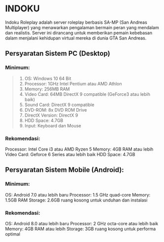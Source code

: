 # INDOKU

Indoku Roleplay adalah server roleplay berbasis SA-MP (San Andreas Multiplayer) yang menawarkan pengalaman bermain peran yang mendalam dan realistis. Server ini dirancang untuk memberikan pemain kebebasan dalam menjalani kehidupan virtual mereka di dunia GTA San Andreas.

## Persyaratan Sistem PC (Desktop)
### Minimum:
> 1. OS: Windows 10 64 Bit
> 2. Processor: 1GHz Intel Pentium atau AMD Athlon
> 3. Memory: 256MB RAM
> 4. Video Card: 64MB DirectX 9 compatible (GeForce3 atau lebih baik)
> 5. Sound Card: DirectX 9 compatible
> 6. DVD-ROM: 8x DVD ROM Drive
> 7. DirectX Version: DirectX 9
> 8. HDD Space: 4.7GB
> 9. Input: Keyboard dan Mouse

### Rekomendasi:
Processor: Intel Core i3 atau AMD Ryzen 5
Memory: 4GB RAM atau lebih
Video Card: Geforce 6 Series atau lebih baik
HDD Space: 4.7GB

## Persyaratan Sistem Mobile (Android):
### Minimum:
OS: Android 7.0 atau lebih baru
Processor: 1.5 GHz quad-core
Memory: 1.5GB RAM
Storage: 2.6GB ruang kosong untuk unduhan dan instalasi

### Rekomendasi:
OS: Android 8.0 atau lebih baru
Processor: 2 GHz octa-core atau lebih baik
Memory: 4GB RAM atau lebih
Storage: 3GB ruang kosong untuk performa optimal

